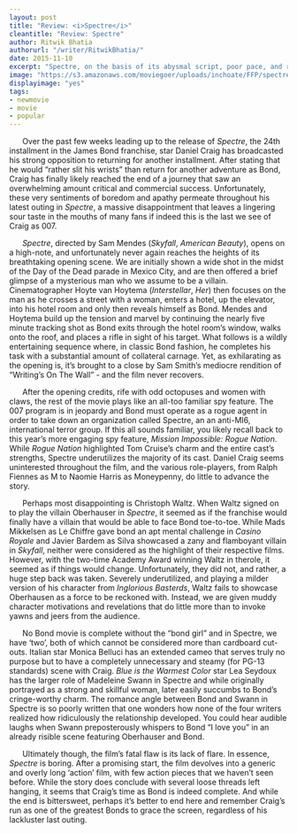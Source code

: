 ```yaml
---
layout: post
title: "Review: <i>Spectre</i>"
cleantitle: "Review: Spectre"
author: Ritwik Bhatia
authorurl: "/writer/RitwikBhatia/"
date: 2015-11-10
excerpt: "Spectre, on the basis of its abysmal script, poor pace, and ridiculous characters, nearly ruins Daniel Craig’s otherwise impeccable run as Bond."
image: "https://s3.amazonaws.com/moviegoer/uploads/inchoate/FFP/spectre_alt.jpg"
displayimage: "yes"
tags: 
- newmovie
- movie
- popular
---
```

	
&nbsp;&nbsp;&nbsp;&nbsp;&nbsp;&nbsp;Over the past few weeks leading up to the release of *Spectre*, the 24th installment in the James Bond franchise, star Daniel Craig has broadcasted his strong opposition to returning for another installment. After stating that he would “rather slit his wrists” than return for another adventure as Bond, Craig has finally likely reached the end of a journey that saw an overwhelming amount critical and commercial success. Unfortunately, these very sentiments of boredom and apathy permeate throughout his latest outing in *Spectre*, a massive disappointment that leaves a lingering sour taste in the mouths of many fans if indeed this is the last we see of Craig as 007. 

&nbsp;&nbsp;&nbsp;&nbsp;&nbsp;&nbsp;*Spectre*, directed by Sam Mendes (*Skyfall*, *American Beauty*), opens on a high-note, and unfortunately never again reaches the heights of its breathtaking opening scene. We are initially shown a wide shot in the midst of the Day of the Dead parade in Mexico City, and are then offered a brief glimpse of a mysterious man who we assume to be a villain. Cinematographer Hoyte van Hoytema (*Interstellar*, *Her*) then focuses on the man as he crosses a street with a woman, enters a hotel, up the elevator, into his hotel room and only then reveals himself as Bond. Mendes and Hoytema build up the tension and marvel by continuing the nearly five minute tracking shot as Bond exits through the hotel room’s window, walks onto the roof, and places a rifle in sight of his target. What follows is a wildly entertaining sequence where, in classic Bond fashion, he completes his task with a substantial amount of collateral carnage. Yet, as exhilarating as the opening is, it’s brought to a close by Sam Smith’s mediocre rendition of “Writing’s On The Wall” - and the film never recovers. 

&nbsp;&nbsp;&nbsp;&nbsp;&nbsp;&nbsp;After the opening credits, rife with odd octopuses and women with claws, the rest of the movie plays like an all-too familiar spy feature. The 007 program is in jeopardy and Bond must operate as a rogue agent in order to take down an organization called Spectre, an an anti-MI6, international terror group. If this all sounds familiar, you likely recall back to this year’s more engaging spy feature, *Mission Impossible: Rogue Nation*. While *Rogue Nation* highlighted Tom Cruise’s charm and the entire cast’s strengths, Spectre underutilizes the majority of its cast. Daniel Craig seems uninterested throughout the film, and the various role-players, from Ralph Fiennes as M to Naomie Harris as Moneypenny, do little to advance the story.

&nbsp;&nbsp;&nbsp;&nbsp;&nbsp;&nbsp;Perhaps most disappointing is Christoph Waltz. When Waltz signed on to play the villain Oberhauser in *Spectre*, it seemed as if the franchise would finally have a villain that would be able to face Bond toe-to-toe. While Mads Mikkelsen as Le Chiffre gave bond an apt mental challenge in *Casino Royale* and Javier Bardem as Silva showcased a zany and flamboyant villain in *Skyfall*, neither were considered as the highlight of their respective films. However, with the two-time Academy Award winning Waltz in therole, it seemed as if things would change. Unfortunately, they did not, and rather, a huge step back was taken. Severely underutilized, and playing a milder version of his character from *Inglorious Basterds*, Waltz fails to showcase Oberhausen as a force to be reckoned with. Instead, we are given muddy character motivations and revelations that do little more than to invoke yawns and jeers from the audience.

&nbsp;&nbsp;&nbsp;&nbsp;&nbsp;&nbsp;No Bond movie is complete without the “bond girl” and in Spectre, we have ‘two’, both of which cannot be considered more than cardboard cut-outs. Italian star Monica Belluci has an extended cameo that serves truly no purpose but to have a completely unnecessary and steamy (for PG-13 standards) scene with Craig. *Blue is the Warmest Color* star Lea Seydoux has the larger role of Madeleine Swann in Spectre and while originally portrayed as a strong and skillful woman, later easily succumbs to Bond’s cringe-worthy charm. The romance angle between Bond and Swann in Spectre is so poorly written that one wonders how none of the four writers realized how ridiculously the relationship developed. You could hear audible laughs when Swann preposterously whispers to Bond “I love you” in an already risible scene featuring Oberhauser and Bond. 

&nbsp;&nbsp;&nbsp;&nbsp;&nbsp;&nbsp;Ultimately though, the film’s fatal flaw is its lack of flare. In essence, *Spectre* is boring. After a promising start, the film devolves into a generic and overly long ‘action’ film, with few action pieces that we haven’t seen before. While the story does conclude with several loose threads left hanging, it seems that Craig’s time as Bond is indeed complete. And while the end is bittersweet, perhaps it’s better to end here and remember Craig’s run as one of the greatest Bonds to grace the screen, regardless of his lackluster last outing.
